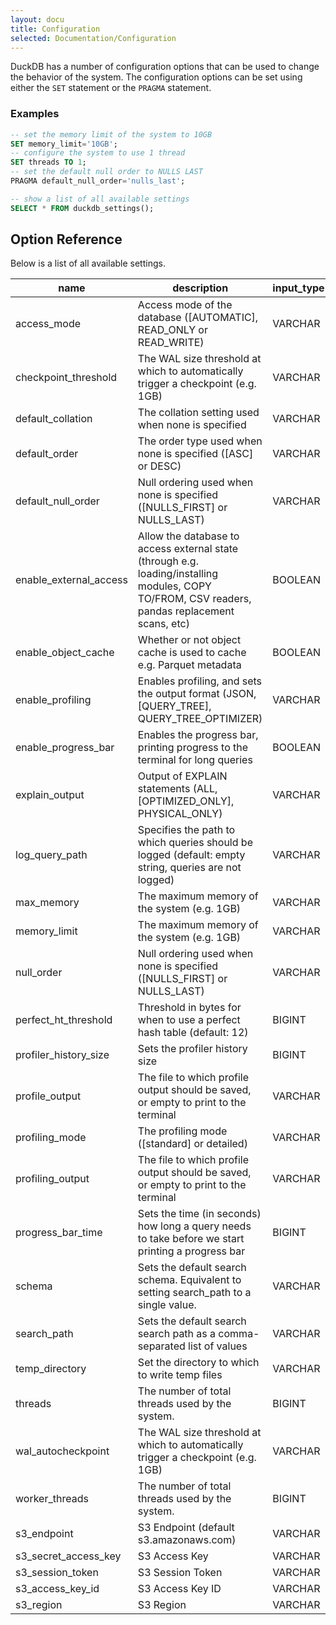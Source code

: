 ```yaml
---
layout: docu
title: Configuration
selected: Documentation/Configuration
---
```

DuckDB has a number of configuration options that can be used to change the behavior of the system. The configuration options can be set using either the `SET` statement or the `PRAGMA` statement.

### Examples
```sql
-- set the memory limit of the system to 10GB
SET memory_limit='10GB';
-- configure the system to use 1 thread
SET threads TO 1;
-- set the default null order to NULLS LAST
PRAGMA default_null_order='nulls_last';

-- show a list of all available settings
SELECT * FROM duckdb_settings();
```

## **Option Reference**

Below is a list of all available settings.

|          name          |                                                                   description                                                                   | input_type | default_value |
|------------------------|-------------------------------------------------------------------------------------------------------------------------------------------------|------------|---------------|
| access_mode            | Access mode of the database ([AUTOMATIC], READ_ONLY or READ_WRITE)                                                                              | VARCHAR    | automatic     |
| checkpoint_threshold   | The WAL size threshold at which to automatically trigger a checkpoint (e.g. 1GB)                                                                | VARCHAR    | 16.7MB        |
| default_collation      | The collation setting used when none is specified                                                                                               | VARCHAR    |               |
| default_order          | The order type used when none is specified ([ASC] or DESC)                                                                                      | VARCHAR    | asc           |
| default_null_order     | Null ordering used when none is specified ([NULLS_FIRST] or NULLS_LAST)                                                                         | VARCHAR    | nulls_first   |
| enable_external_access | Allow the database to access external state (through e.g. loading/installing modules, COPY TO/FROM, CSV readers, pandas replacement scans, etc) | BOOLEAN    | True          |
| enable_object_cache    | Whether or not object cache is used to cache e.g. Parquet metadata                                                                              | BOOLEAN    | False         |
| enable_profiling       | Enables profiling, and sets the output format (JSON, [QUERY_TREE], QUERY_TREE_OPTIMIZER)                                                        | VARCHAR    | none          |
| enable_progress_bar    | Enables the progress bar, printing progress to the terminal for long queries                                                                    | BOOLEAN    | False         |
| explain_output         | Output of EXPLAIN statements (ALL, [OPTIMIZED_ONLY], PHYSICAL_ONLY)                                                                             | VARCHAR    | physical_only |
| log_query_path         | Specifies the path to which queries should be logged (default: empty string, queries are not logged)                                            | VARCHAR    | NULL          |
| max_memory             | The maximum memory of the system (e.g. 1GB)                                                                                                     | VARCHAR    | 13.7GB        |
| memory_limit           | The maximum memory of the system (e.g. 1GB)                                                                                                     | VARCHAR    | 13.7GB        |
| null_order             | Null ordering used when none is specified ([NULLS_FIRST] or NULLS_LAST)                                                                         | VARCHAR    | nulls_first   |
| perfect_ht_threshold   | Threshold in bytes for when to use a perfect hash table (default: 12)                                                                           | BIGINT     | 12            |
| profiler_history_size  | Sets the profiler history size                                                                                                                  | BIGINT     | NULL          |
| profile_output         | The file to which profile output should be saved, or empty to print to the terminal                                                             | VARCHAR    |               |
| profiling_mode         | The profiling mode ([standard] or detailed)                                                                                                     | VARCHAR    | standard      |
| profiling_output       | The file to which profile output should be saved, or empty to print to the terminal                                                             | VARCHAR    |               |
| progress_bar_time      | Sets the time (in seconds) how long a query needs to take before we start printing a progress bar                                               | BIGINT     | 2000          |
| schema                 | Sets the default search schema. Equivalent to setting search_path to a single value.                                                            | VARCHAR    |               |
| search_path            | Sets the default search search path as a comma-separated list of values                                                                         | VARCHAR    |               |
| temp_directory         | Set the directory to which to write temp files                                                                                                  | VARCHAR    |               |
| threads                | The number of total threads used by the system.                                                                                                 | BIGINT     | 8             |
| wal_autocheckpoint     | The WAL size threshold at which to automatically trigger a checkpoint (e.g. 1GB)                                                                | VARCHAR    | 16.7MB        |
| worker_threads         | The number of total threads used by the system.                                                                                                 | BIGINT     | 8             |
| s3_endpoint            | S3 Endpoint (default s3.amazonaws.com)                                                                                                          | VARCHAR    |               |
| s3_secret_access_key   | S3 Access Key                                                                                                                                   | VARCHAR    |               |
| s3_session_token       | S3 Session Token                                                                                                                                | VARCHAR    |               |
| s3_access_key_id       | S3 Access Key ID                                                                                                                                | VARCHAR    |               |
| s3_region              | S3 Region                                                                                                                                       | VARCHAR    |               |
